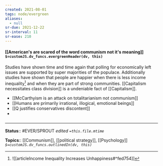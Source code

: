 ```yaml
---
created: 2021-08-01
tags: node/evergreen
aliases:
  - null
sr-due: 2021-12-22
sr-interval: 11
sr-ease: 210
---
```


#### [[American's are scared of the word communism not it's meaning]] `$=customJS.dv_funcs.evergreenHeader(dv, this)`

Studies have shown time and time again that polling for economically left issues are supported by super majorities of the populace. Additionally studies have shown that people are happier when there is less income inequality[^1] and when they are part of strong communities. [[Capitalism necessitates class division]] is a undeniable fact of [[Capitalism]]. 

- [[McCarthyism is an attack on totalitarianism not communism]]
- [[Humans are primarily irrational, illogical, emotional beings]]
- [[Q justifies conservatives discontent]]
- 

### <hr class="footnote"/>

**Status**:: #EVER/SPROUT 
*edited `=this.file.mtime`*

**Topics**:: [[Communism]], [[political strategy]], [[Psychology]]
*`$=customJS.dv_funcs.outlinedIn(dv, this)`*

[^1]: ![[articleIncome Inequality Increases Unhappiness#^fed754]]